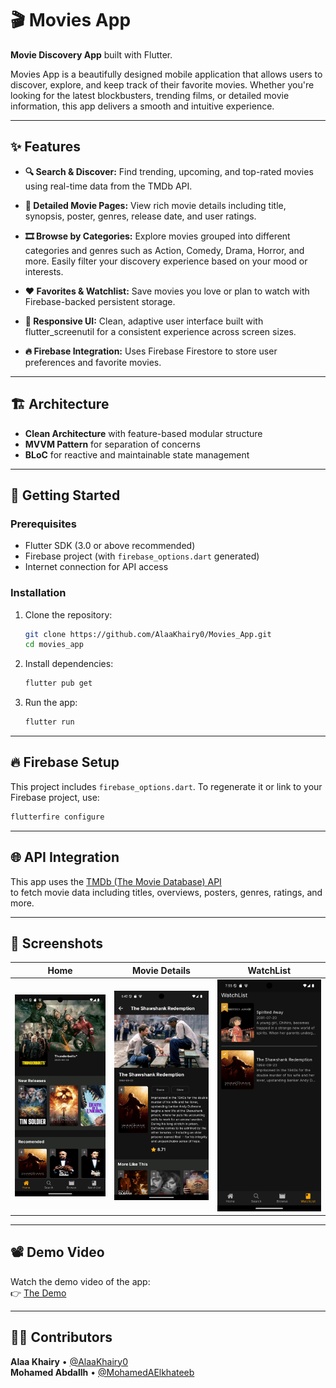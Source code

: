 # 🎬 Movies App

**Movie Discovery App** built with Flutter.

Movies App is a beautifully designed mobile application that allows users to discover, explore, and keep track of their favorite movies. Whether you're looking for the latest blockbusters, trending films, or detailed movie information, this app delivers a smooth and intuitive experience.

---

## ✨ Features
- **🔍 Search & Discover:**
  Find trending, upcoming, and top-rated movies using real-time data from the TMDb API.

- **📄 Detailed Movie Pages:**
  View rich movie details including title, synopsis, poster, genres, release date, and user ratings.

- **🎞️ Browse by Categories:**
  Explore movies grouped into different categories and genres such as Action, Comedy, Drama, Horror, and more. Easily filter your discovery experience based on your mood or interests.

- **❤️ Favorites & Watchlist:**
  Save movies you love or plan to watch with Firebase-backed persistent storage.

- **📱 Responsive UI:**
  Clean, adaptive user interface built with flutter_screenutil for a consistent experience across screen sizes.

- **🔥 Firebase Integration:**
  Uses Firebase Firestore to store user preferences and favorite movies.


---

## 🏗 Architecture

- **Clean Architecture** with feature-based modular structure
- **MVVM Pattern** for separation of concerns
- **BLoC** for reactive and maintainable state management

---

## 🚀 Getting Started

### Prerequisites

- Flutter SDK (3.0 or above recommended)
- Firebase project (with `firebase_options.dart` generated)
- Internet connection for API access

### Installation

1. Clone the repository:
   ```bash
   git clone https://github.com/AlaaKhairy0/Movies_App.git
   cd movies_app
   ```

2. Install dependencies:
   ```bash
   flutter pub get
   ```

3. Run the app:
   ```bash
   flutter run
   ```

---

## 🔥 Firebase Setup

This project includes `firebase_options.dart`. To regenerate it or link to your Firebase project, use:

```bash
flutterfire configure
```


---

## 🌐 API Integration

This app uses the [TMDb (The Movie Database) API](https://developers.themoviedb.org/3/getting-started/introduction)  
to fetch movie data including titles, overviews, posters, genres, ratings, and more.


---

## 📱 Screenshots

| Home | Movie Details | WatchList                                       |
|------|----------------|-------------------------------------------------|
| ![Home](assets/screenshots/home.png) | ![Details](assets/screenshots/movie_details.png) | ![WatchList](assets/screenshots/watch_list.png) |

---

## 📽 Demo Video

Watch the demo video of the app:  
👉 [The Demo](https://drive.google.com/file/d/1J_AofFClqZUP76huOM9M-PQMgoWggoqu/view?usp=sharing)

---

## 🧑‍💻 Contributors

**Alaa Khairy** • [@AlaaKhairy0](https://github.com/AlaaKhairy0)  
**Mohamed Abdallh** • [@MohamedAElkhateeb](https://github.com/MohamedAElkhateeb)


